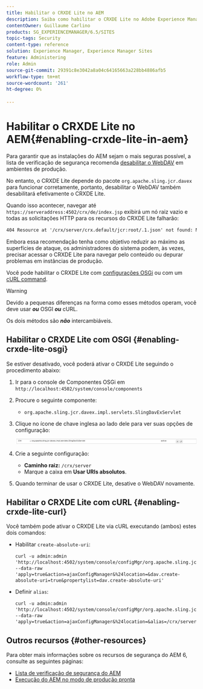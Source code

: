 ```yaml
---
title: Habilitar o CRXDE Lite no AEM
description: Saiba como habilitar o CRXDE Lite no Adobe Experience Manager.
contentOwner: Guillaume Carlino
products: SG_EXPERIENCEMANAGER/6.5/SITES
topic-tags: Security
content-type: reference
solution: Experience Manager, Experience Manager Sites
feature: Administering
role: Admin
source-git-commit: 29391c8e3042a8a04c64165663a228bb4886afb5
workflow-type: tm+mt
source-wordcount: '261'
ht-degree: 0%

---
```


# Habilitar o CRXDE Lite no AEM{#enabling-crxde-lite-in-aem}

Para garantir que as instalações do AEM sejam o mais seguras possível, a lista de verificação de segurança recomenda [desabilitar o WebDAV](/help/sites-administering/security-checklist.md#disable-webdav) em ambientes de produção.

No entanto, o CRXDE Lite depende do pacote `org.apache.sling.jcr.davex` para funcionar corretamente, portanto, desabilitar o WebDAV também desabilitará efetivamente o CRXDE Lite.

Quando isso acontecer, navegar até `https://serveraddress:4502/crx/de/index.jsp` exibirá um nó raiz vazio e todas as solicitações HTTP para os recursos do CRXDE Lite falharão:

```xml
404 Resource at '/crx/server/crx.default/jcr:root/.1.json' not found: No resource found
```

Embora essa recomendação tenha como objetivo reduzir ao máximo as superfícies de ataque, os administradores do sistema podem, às vezes, precisar acessar o CRXDE Lite para navegar pelo conteúdo ou depurar problemas em instâncias de produção.

Você pode habilitar o CRXDE Lite com [configurações OSGi](#enabling-crxde-lite-osgi) ou com um [cURL command](#enabling-crxde-lite-curl).

>[!WARNING]
>
>Devido a pequenas diferenças na forma como esses métodos operam, você deve usar ***ou*** OSGI ***ou*** cURL.
>
>Os dois métodos são ***não*** intercambiáveis.

## Habilitar o CRXDE Lite com OSGI {#enabling-crxde-lite-osgi}

Se estiver desativado, você poderá ativar o CRXDE Lite seguindo o procedimento abaixo:

1. Ir para o console de Componentes OSGi em `http://localhost:4502/system/console/components`
1. Procure o seguinte componente:

   * `org.apache.sling.jcr.davex.impl.servlets.SlingDavExServlet`

1. Clique no ícone de chave inglesa ao lado dele para ver suas opções de configuração:

   ![chlimage_1-80](assets/chlimage_1-80a.png)

1. Crie a seguinte configuração:

   * **Caminho raiz:** `/crx/server`
   * Marque a caixa em **Usar URIs absolutos**.

1. Quando terminar de usar o CRXDE Lite, desative o WebDAV novamente.

## Habilitar o CRXDE Lite com cURL {#enabling-crxde-lite-curl}

Você também pode ativar o CRXDE Lite via cURL executando (ambos) estes dois comandos:

* Habilitar `create-absolute-uri`:

  ```shell
  curl -u admin:admin 'http://localhost:4502/system/console/configMgr/org.apache.sling.jcr.davex.impl.servlets.SlingDavExServlet' --data-raw 'apply=true&action=ajaxConfigManager&%24location=&dav.create-absolute-uri=true&propertylist=dav.create-absolute-uri'
  ```

* Definir `alias`:

  ```shell
  curl -u admin:admin 'http://localhost:4502/system/console/configMgr/org.apache.sling.jcr.davex.impl.servlets.SlingDavExServlet' --data-raw 'apply=true&action=ajaxConfigManager&%24location=&alias=/crx/server&propertylist=alias'
  ```

## Outros recursos {#other-resources}

Para obter mais informações sobre os recursos de segurança do AEM 6, consulte as seguintes páginas:

* [Lista de verificação de segurança do AEM](/help/sites-administering/security-checklist.md)
* [Execução do AEM no modo de produção pronta](/help/sites-administering/production-ready.md)
